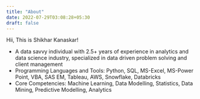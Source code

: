 ```yaml
---
title: "About"
date: 2022-07-29T03:08:28+05:30
draft: false
---
```

Hii, This is Shikhar Kanaskar!
* A data savvy individual with 2.5+ years of experience in analytics and data science industry, specialized in data driven problem solving and client management
* Programming Languages and Tools: Python, SQL, MS-Excel, MS-Power Point, VBA, SAS EM, Tableau, AWS, Snowflake, Databricks
* Core Competencies: Machine Learning, Data Modelling, Statistics, Data Mining, Predictive Modelling, Analytics
